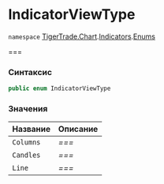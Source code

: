 # IndicatorViewType

`namespace` [TigerTrade.Chart](../../../../).[Indicators](../).[Enums](./)

\===

### Синтаксис

```csharp
public enum IndicatorViewType
```

### Значения

| Название  | Описание |
| --------- | -------- |
| `Columns` | _===_    |
| `Candles` | _===_    |
| `Line`    | _===_    |

